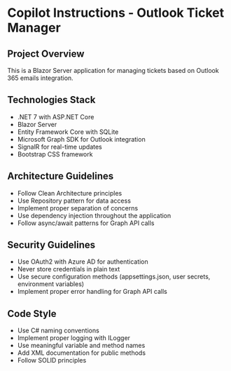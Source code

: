 # Copilot Instructions - Outlook Ticket Manager

<!-- Use this file to provide workspace-specific custom instructions to Copilot. For more details, visit https://code.visualstudio.com/docs/copilot/copilot-customization#_use-a-githubcopilotinstructionsmd-file -->

## Project Overview
This is a Blazor Server application for managing tickets based on Outlook 365 emails integration.

## Technologies Stack
- .NET 7 with ASP.NET Core
- Blazor Server
- Entity Framework Core with SQLite
- Microsoft Graph SDK for Outlook integration
- SignalR for real-time updates
- Bootstrap CSS framework

## Architecture Guidelines
- Follow Clean Architecture principles
- Use Repository pattern for data access
- Implement proper separation of concerns
- Use dependency injection throughout the application
- Follow async/await patterns for Graph API calls

## Security Guidelines
- Use OAuth2 with Azure AD for authentication
- Never store credentials in plain text
- Use secure configuration methods (appsettings.json, user secrets, environment variables)
- Implement proper error handling for Graph API calls

## Code Style
- Use C# naming conventions
- Implement proper logging with ILogger
- Use meaningful variable and method names
- Add XML documentation for public methods
- Follow SOLID principles
